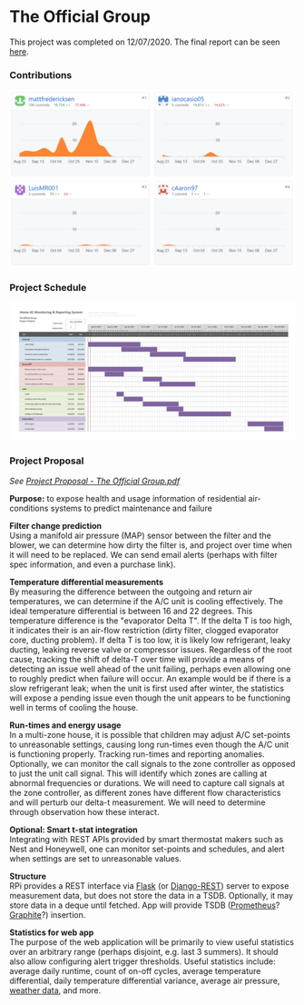 # The Official Group

This project was completed on 12/07/2020.
The final report can be seen [here](CSCE_3444_Final_Report.pdf).

### Contributions

![Contributions graphs](contributions.png)

### Project Schedule
![Image of Gantt Chart](schedule.jpg)

### Project Proposal
*See [Project Proposal - The Official Group.pdf](Project%20Proposal%20-%20The%20Official%20Group.pdf)*  

**Purpose:** to expose health and usage information of residential air-conditions systems to predict maintenance and failure

**Filter change prediction**  
Using a manifold air pressure (MAP) sensor between the filter and the blower, we can determine how dirty the filter is, and project over time when it will need to be replaced.  We can send email alerts (perhaps with filter spec information, and even a purchase link).  

**Temperature differential measurements**  
By measuring the difference between the outgoing and return air temperatures, we can determine if the A/C unit is cooling effectively.  The ideal temperature differential is between 16 and 22 degrees.  This temperature difference is the "evaporator Delta T".  If the delta T is too high, it indicates their is an air-flow restriction (dirty filter, clogged evaporator core, ducting problem).  If delta T is too low, it is likely low refrigerant, leaky ducting, leaking reverse valve or compressor issues.  Regardless of the root cause, tracking the shift of delta-T over time will provide a means of detecting an issue well ahead of the unit failing, perhaps even allowing one to roughly predict when failure will occur.  An example would be if there is a slow refrigerant leak;  when the unit is first used after winter, the statistics will expose a pending issue even though the unit appears to be functioning well in terms of cooling the house.

**Run-times and energy usage**  
In a multi-zone house, it is possible that children may adjust A/C set-points to unreasonable settings, causing long run-times even though the A/C unit is functioning properly.  Tracking run-times and reporting anomalies.  Optionally, we can monitor the call signals to the zone controller as opposed to just the unit call signal.  This will identify which zones are calling at abnormal frequencies or durations.  We will need to capture call signals at the zone controller, as different zones have different flow characteristics and will perturb our delta-t measurement.  We will need to determine through observation how these interact.  

**Optional: Smart t-stat integration**  
Integrating with REST APIs provided by smart thermostat makers such as Nest and Honeywell, one can monitor set-points and schedules, and alert when settings are set to unreasonable values.  

**Structure**  
RPi provides a REST interface via [Flask](https://flask.palletsprojects.com/en/1.1.x/quickstart/) (or [Django-REST](https://www.django-rest-framework.org/)) server to expose measurement data, but does not store the data in a TSDB. Optionally, it may store data in a deque until fetched.  App will provide TSDB ([Prometheus](https://prometheus.io/docs/introduction/overview/)? [Graphite](https://graphite.readthedocs.io/en/stable/overview.html)?) insertion.  

**Statistics for web app**  
The purpose of the web application will be primarily to view useful statistics over an arbitrary range (perhaps disjoint, e.g. last 3 summers). It should also allow configuring alert trigger thresholds. Useful statistics include: average daily runtime, count of on-off cycles, average temperature differential, daily temperature differential variance, average air pressure, [weather data](https://openweathermap.org/price), and more.


